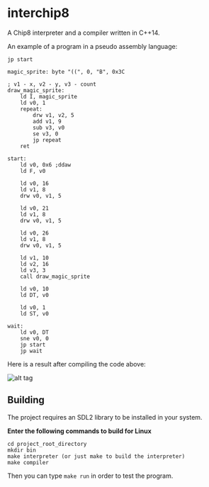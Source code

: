 # interchip8

A Chip8 interpreter and a compiler written in C++14.

An example of a program in a pseudo assembly language:
```
jp start

magic_sprite: byte "((", 0, "B", 0x3C

; v1 - x, v2 - y, v3 - count
draw_magic_sprite:
    ld I, magic_sprite
    ld v0, 1
    repeat:
        drw v1, v2, 5
        add v1, 9
        sub v3, v0
        se v3, 0
        jp repeat
    ret

start:
    ld v0, 0x6 ;ddaw
    ld F, v0   

    ld v0, 16
    ld v1, 8
    drw v0, v1, 5          

    ld v0, 21
    ld v1, 8
    drw v0, v1, 5

    ld v0, 26
    ld v1, 8
    drw v0, v1, 5

    ld v1, 10
    ld v2, 16
    ld v3, 3
    call draw_magic_sprite

    ld v0, 10
    ld DT, v0

    ld v0, 1
    ld ST, v0

wait:
    ld v0, DT
    sne v0, 0
    jp start
    jp wait

```

Here is a result after compiling the code above:

![alt tag](https://github.com/jangolare/chip8-interpreter/blob/master/res/example.png)


## Building

The project requires an SDL2 library to be installed in your system.

**Enter the following commands to build for Linux**
```
cd project_root_directory
mkdir bin
make interpreter (or just make to build the interpreter)
make compiler
```

Then you can type `make run` in order to test the program.

